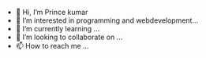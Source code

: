 - 👋 Hi, I’m Prince kumar
- 👀 I’m interested in programming and webdevelopment...
- 🌱 I’m currently learning ...
- 💞️ I’m looking to collaborate on ...
- 📫 How to reach me ...

<!---
prince-pks/prince-pks is a ✨ special ✨ repository because its `README.md` (this file) appears on your GitHub profile.
You can click the Preview link to take a look at your changes.
--->
